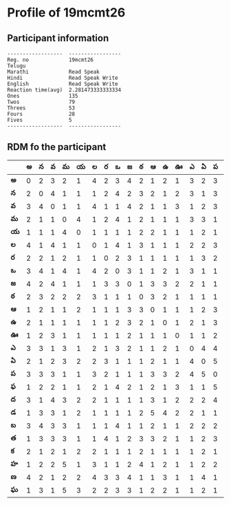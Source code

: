 



# Profile of 19mcmt26

## Participant information



```
------------------  -----------------
Reg. no             19mcmt26
Telugu
Marathi             Read Speak
Hindi               Read Speak Write
English             Read Speak Write
Reaction time(avg)  2.281473333333334
Ones                135
Twos                79
Threes              53
Fours               28
Fives               5
------------------  -----------------
```  

## RDM fo the participant
  
  
|       |   అ |   న |   వ |   మ |   య |   ల |   ర |   ఒ |   జ |   ఠ |   ఆ |   ఉ |   ఊ |   ఎ |   ఏ |   ప |   ఫ |   ద |   డ |   బ |   త |   క |   హ |   ణ |   ఘ |
|-------|-----|-----|-----|-----|-----|-----|-----|-----|-----|-----|-----|-----|-----|-----|-----|-----|-----|-----|-----|-----|-----|-----|-----|-----|-----|
| **అ** |   0 |   2 |   3 |   2 |   1 |   4 |   2 |   3 |   4 |   2 |   1 |   2 |   1 |   3 |   2 |   3 |   1 |   3 |   1 |   3 |   1 |   2 |   1 |   4 |   1 |
| **న** |   2 |   0 |   4 |   1 |   1 |   1 |   2 |   4 |   2 |   3 |   2 |   1 |   2 |   3 |   1 |   3 |   2 |   1 |   3 |   4 |   3 |   1 |   2 |   2 |   3 |
| **వ** |   3 |   4 |   0 |   1 |   1 |   4 |   1 |   1 |   4 |   2 |   1 |   1 |   3 |   1 |   2 |   3 |   2 |   4 |   3 |   3 |   3 |   2 |   2 |   1 |   1 |
| **మ** |   2 |   1 |   1 |   0 |   4 |   1 |   2 |   4 |   1 |   2 |   1 |   1 |   1 |   3 |   3 |   1 |   1 |   3 |   1 |   3 |   3 |   1 |   5 |   2 |   5 |
| **య** |   1 |   1 |   1 |   4 |   0 |   1 |   1 |   1 |   1 |   2 |   2 |   1 |   1 |   1 |   2 |   1 |   1 |   2 |   2 |   1 |   1 |   2 |   1 |   2 |   3 |
| **ల** |   4 |   1 |   4 |   1 |   1 |   0 |   1 |   4 |   1 |   3 |   1 |   1 |   1 |   2 |   2 |   3 |   2 |   2 |   1 |   1 |   1 |   2 |   3 |   4 |   2 |
| **ర** |   2 |   2 |   1 |   2 |   1 |   1 |   0 |   2 |   3 |   1 |   1 |   1 |   1 |   1 |   3 |   2 |   1 |   1 |   1 |   1 |   4 |   1 |   1 |   3 |   2 |
| **ఒ** |   3 |   4 |   1 |   4 |   1 |   4 |   2 |   0 |   3 |   1 |   1 |   2 |   1 |   3 |   1 |   1 |   4 |   1 |   1 |   4 |   1 |   1 |   1 |   3 |   3 |
| **జ** |   4 |   2 |   4 |   1 |   1 |   1 |   3 |   3 |   0 |   1 |   3 |   3 |   2 |   2 |   1 |   1 |   2 |   1 |   1 |   1 |   2 |   1 |   2 |   4 |   3 |
| **ఠ** |   2 |   3 |   2 |   2 |   2 |   3 |   1 |   1 |   1 |   0 |   3 |   2 |   1 |   1 |   1 |   1 |   1 |   1 |   2 |   1 |   3 |   2 |   4 |   1 |   1 |
| **ఆ** |   1 |   2 |   1 |   1 |   2 |   1 |   1 |   1 |   3 |   3 |   0 |   1 |   1 |   1 |   2 |   3 |   2 |   3 |   5 |   2 |   3 |   1 |   1 |   1 |   2 |
| **ఉ** |   2 |   1 |   1 |   1 |   1 |   1 |   1 |   2 |   3 |   2 |   1 |   0 |   1 |   2 |   1 |   3 |   1 |   1 |   4 |   1 |   2 |   1 |   2 |   3 |   2 |
| **ఊ** |   1 |   2 |   3 |   1 |   1 |   1 |   1 |   1 |   2 |   1 |   1 |   1 |   0 |   1 |   1 |   2 |   3 |   2 |   2 |   1 |   1 |   1 |   1 |   1 |   1 |
| **ఎ** |   3 |   3 |   1 |   3 |   1 |   2 |   1 |   3 |   2 |   1 |   1 |   2 |   1 |   0 |   4 |   4 |   1 |   2 |   2 |   2 |   1 |   1 |   1 |   1 |   1 |
| **ఏ** |   2 |   1 |   2 |   3 |   2 |   2 |   3 |   1 |   1 |   1 |   2 |   1 |   1 |   4 |   0 |   5 |   1 |   2 |   1 |   2 |   2 |   2 |   2 |   4 |   2 |
| **ప** |   3 |   3 |   3 |   1 |   1 |   3 |   2 |   1 |   1 |   1 |   3 |   3 |   2 |   4 |   5 |   0 |   5 |   4 |   1 |   2 |   3 |   1 |   2 |   1 |   1 |
| **ఫ** |   1 |   2 |   2 |   1 |   1 |   2 |   1 |   4 |   2 |   1 |   2 |   1 |   3 |   1 |   1 |   5 |   0 |   3 |   2 |   1 |   1 |   1 |   2 |   1 |   1 |
| **ద** |   3 |   1 |   4 |   3 |   2 |   2 |   1 |   1 |   1 |   1 |   3 |   1 |   2 |   2 |   2 |   4 |   3 |   0 |   3 |   4 |   1 |   2 |   2 |   1 |   4 |
| **డ** |   1 |   3 |   3 |   1 |   2 |   1 |   1 |   1 |   1 |   2 |   5 |   4 |   2 |   2 |   1 |   1 |   2 |   3 |   0 |   3 |   3 |   2 |   1 |   2 |   1 |
| **బ** |   3 |   4 |   3 |   3 |   1 |   1 |   1 |   4 |   1 |   1 |   2 |   1 |   1 |   2 |   2 |   2 |   1 |   4 |   3 |   0 |   2 |   2 |   2 |   1 |   3 |
| **త** |   1 |   3 |   3 |   3 |   1 |   1 |   4 |   1 |   2 |   3 |   3 |   2 |   1 |   1 |   2 |   3 |   1 |   1 |   3 |   2 |   0 |   1 |   4 |   4 |   3 |
| **క** |   2 |   1 |   2 |   1 |   2 |   2 |   1 |   1 |   1 |   2 |   1 |   1 |   1 |   1 |   2 |   1 |   1 |   2 |   2 |   2 |   1 |   0 |   1 |   3 |   1 |
| **హ** |   1 |   2 |   2 |   5 |   1 |   3 |   1 |   1 |   2 |   4 |   1 |   2 |   1 |   1 |   2 |   2 |   2 |   2 |   1 |   2 |   4 |   1 |   0 |   2 |   4 |
| **ణ** |   4 |   2 |   1 |   2 |   2 |   4 |   3 |   3 |   4 |   1 |   1 |   3 |   1 |   1 |   4 |   1 |   1 |   1 |   2 |   1 |   4 |   3 |   2 |   0 |   3 |
| **ఘ** |   1 |   3 |   1 |   5 |   3 |   2 |   2 |   3 |   3 |   1 |   2 |   2 |   1 |   1 |   2 |   1 |   1 |   4 |   1 |   3 |   3 |   1 |   4 |   3 |   0 |